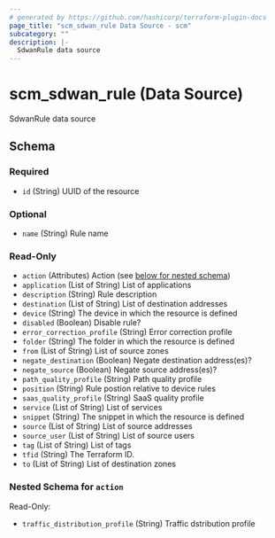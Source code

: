 ```yaml
---
# generated by https://github.com/hashicorp/terraform-plugin-docs
page_title: "scm_sdwan_rule Data Source - scm"
subcategory: ""
description: |-
  SdwanRule data source
---
```


# scm_sdwan_rule (Data Source)

SdwanRule data source



<!-- schema generated by tfplugindocs -->
## Schema

### Required

- `id` (String) UUID of the resource

### Optional

- `name` (String) Rule name

### Read-Only

- `action` (Attributes) Action (see [below for nested schema](#nestedatt--action))
- `application` (List of String) List of applications
- `description` (String) Rule description
- `destination` (List of String) List of destination addresses
- `device` (String) The device in which the resource is defined
- `disabled` (Boolean) Disable rule?
- `error_correction_profile` (String) Error correction profile
- `folder` (String) The folder in which the resource is defined
- `from` (List of String) List of source zones
- `negate_destination` (Boolean) Negate destination address(es)?
- `negate_source` (Boolean) Negate source address(es)?
- `path_quality_profile` (String) Path quality profile
- `position` (String) Rule postion relative to device rules
- `saas_quality_profile` (String) SaaS quality profile
- `service` (List of String) List of services
- `snippet` (String) The snippet in which the resource is defined
- `source` (List of String) List of source addresses
- `source_user` (List of String) List of source users
- `tag` (List of String) List of tags
- `tfid` (String) The Terraform ID.
- `to` (List of String) List of destination zones

<a id="nestedatt--action"></a>
### Nested Schema for `action`

Read-Only:

- `traffic_distribution_profile` (String) Traffic dstribution profile
